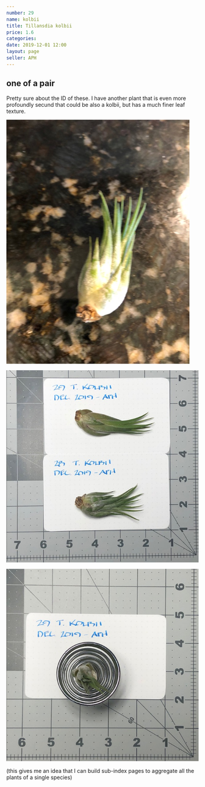 ```yaml
---
number: 29
name: kolbii
title: Tillansdia kolbii
price: 1.6
categories: 
date: 2019-12-01 12:00
layout: page
seller: APH
---
```

## one of a pair

Pretty sure about the ID of these. I have another plant that is even more profoundly secund that could be also a kolbii, but has a much finer leaf texture.

!["Tillandsia kolbii"](/i/IMG_5488.jpeg "Tillandsia kolbii")

!["Tillandsia kolbii"](/i/IMG_5823.jpeg "Tillandsia kolbii")

!["Tillandsia kolbii"](/i/IMG_5824.jpeg "Tillandsia kolbii")

(this gives me an idea that I can build sub-index pages to aggregate all the plants of a single species)
